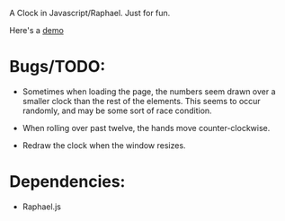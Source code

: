 A Clock in Javascript/Raphael.  Just for fun.

Here's a [demo](http://borkabrak.org/clock/clock.html)

Bugs/TODO:
==============================================================================

* Sometimes when loading the page, the numbers seem drawn over a smaller clock
  than the rest of the elements.  This seems to occur randomly, and may be
  some sort of race condition.

* When rolling over past twelve, the hands move counter-clockwise.

* Redraw the clock when the window resizes.

Dependencies:
==============================================================================

* Raphael.js
